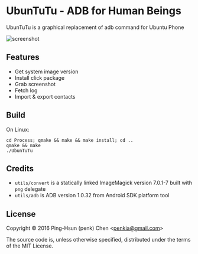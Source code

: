 # UbunTuTu - ADB for Human Beings 

UbunTuTu is a graphical replacement of adb command for Ubuntu Phone

![screenshot](https://raw.githubusercontent.com/penk/UbunTuTu/master/images/screenshot.png)

## Features

* Get system image version 
* Install click package
* Grab screenshot
* Fetch log
* Import & export contacts

## Build 

On Linux:

    cd Process; qmake && make && make install; cd ..
    qmake && make 
    ./UbunTuTu

## Credits 

* `utils/convert` is a statically linked ImageMagick version 7.0.1-7 built with `png` delegate 
* `utils/adb` is ADB version 1.0.32 from Android SDK platform tool 

## License 

Copyright © 2016 Ping-Hsun (penk) Chen <<penkia@gmail.com>>

The source code is, unless otherwise specified, distributed under the terms of the MIT License.

